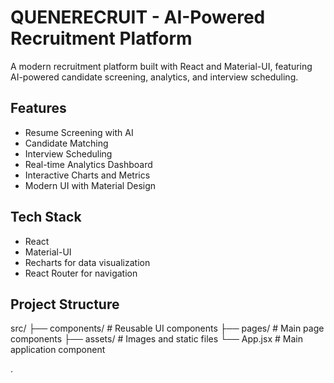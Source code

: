 # QUENERECRUIT - AI-Powered Recruitment Platform

A modern recruitment platform built with React and Material-UI, featuring AI-powered candidate screening, analytics, and interview scheduling.

## Features

- Resume Screening with AI
- Candidate Matching
- Interview Scheduling
- Real-time Analytics Dashboard
- Interactive Charts and Metrics
- Modern UI with Material Design

## Tech Stack

- React
- Material-UI
- Recharts for data visualization
- React Router for navigation





## Project Structure


src/
├── components/     # Reusable UI components
├── pages/         # Main page components
├── assets/        # Images and static files
└── App.jsx        # Main application component





.
